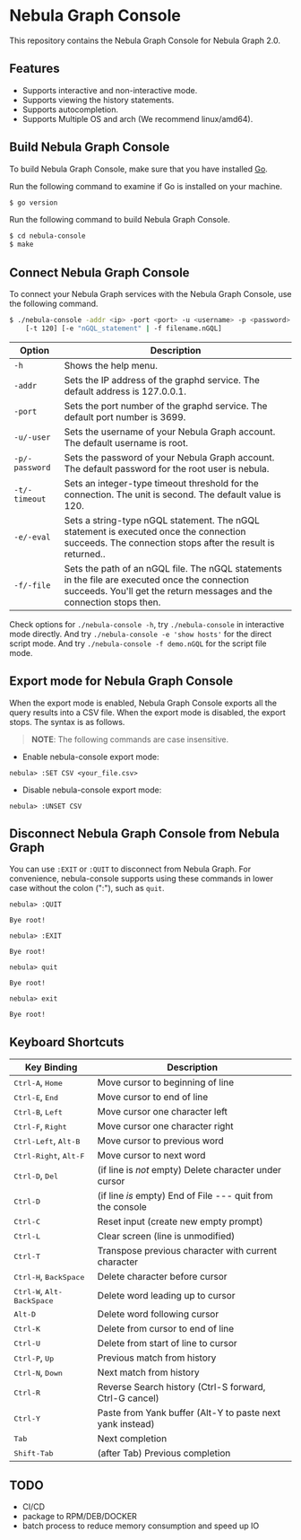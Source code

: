 # Nebula Graph Console

This repository contains the Nebula Graph Console for Nebula Graph 2.0.

## Features

- Supports interactive and non-interactive mode.
- Supports viewing the history statements.
- Supports autocompletion.
- Supports Multiple OS and arch (We recommend linux/amd64).

## Build Nebula Graph Console

To build Nebula Graph Console, make sure that you have installed [Go](https://golang.org/doc/install).

Run the following command to examine if Go is installed on your machine.

```bash
$ go version
```

Run the following command to build Nebula Graph Console.

```bash
$ cd nebula-console
$ make
```

## Connect Nebula Graph Console

To connect your Nebula Graph services with the Nebula Graph Console, use the following command.

```bash
$ ./nebula-console -addr <ip> -port <port> -u <username> -p <password>
    [-t 120] [-e "nGQL_statement" | -f filename.nGQL]
```

| Option       | Description                                                                                                                                                                   |
| ------------ | ----------------------------------------------------------------------------------------------------------------------------------------------------------------------------- |
|`-h`           | Shows the help menu.                                                                                                                                                           |
| `-addr`        | Sets the IP address of the graphd service. The default address is 127.0.0.1.                                                                                                   |
| `-port`        | Sets the port number of the graphd service. The default port number is 3699.                                                                                                   |
| `-u/-user`     | Sets the username of your Nebula Graph account. The default username is root.                                                                                                  |
| `-p/-password` | Sets the password of your Nebula Graph account. The default password for the root user is nebula.                                                                              |
| `-t/-timeout`  | Sets an integer-type timeout threshold for the connection. The unit is second. The default value is 120.                                                                        |
| `-e/-eval`     | Sets a string-type nGQL statement. The nGQL statement is executed once the connection succeeds. The connection stops after the result is returned..             |
| `-f/-file`     | Sets the path of an nGQL file. The nGQL statements in the file are executed once the connection succeeds. You'll get the return messages and the connection stops then. |

Check options for `./nebula-console -h`, try `./nebula-console` in interactive mode directly.
And try `./nebula-console -e 'show hosts'` for the direct script mode.
And try `./nebula-console -f demo.nGQL` for the script file mode.

## Export mode for Nebula Graph Console

When the export mode is enabled, Nebula Graph Console exports all the query results into a CSV file. When the export mode is disabled, the export stops. The syntax is as follows.

> **NOTE**: The following commands are case insensitive.

* Enable nebula-console export mode:

```nGQL
nebula> :SET CSV <your_file.csv>
```

* Disable nebula-console export mode:

```nGQL
nebula> :UNSET CSV
```

## Disconnect Nebula Graph Console from Nebula Graph

You can use `:EXIT` or `:QUIT` to disconnect from Nebula Graph. For convenience, nebula-console supports using these commands in lower case without the colon (":"), such as `quit`.

```nGQL
nebula> :QUIT

Bye root!

nebula> :EXIT

Bye root!

nebula> quit

Bye root!

nebula> exit

Bye root!
```

## Keyboard Shortcuts

Key Binding                                     | Description
------------------------------------------------|-----------------------------------------------------------
<kbd>Ctrl-A</kbd>, <kbd>Home</kbd>              | Move cursor to beginning of line
<kbd>Ctrl-E</kbd>, <kbd>End</kbd>               | Move cursor to end of line
<kbd>Ctrl-B</kbd>, <kbd>Left</kbd>              | Move cursor one character left
<kbd>Ctrl-F</kbd>, <kbd>Right</kbd>             | Move cursor one character right
<kbd>Ctrl-Left</kbd>, <kbd>Alt-B</kbd>          | Move cursor to previous word
<kbd>Ctrl-Right</kbd>, <kbd>Alt-F</kbd>         | Move cursor to next word
<kbd>Ctrl-D</kbd>, <kbd>Del</kbd>               | (if line is *not* empty) Delete character under cursor
<kbd>Ctrl-D</kbd>                               | (if line *is* empty) End of File --- quit from the console
<kbd>Ctrl-C</kbd>                               | Reset input (create new empty prompt)
<kbd>Ctrl-L</kbd>                               | Clear screen (line is unmodified)
<kbd>Ctrl-T</kbd>                               | Transpose previous character with current character
<kbd>Ctrl-H</kbd>, <kbd>BackSpace</kbd>         | Delete character before cursor
<kbd>Ctrl-W</kbd>, <kbd>Alt-BackSpace</kbd>     | Delete word leading up to cursor
<kbd>Alt-D</kbd>                                | Delete word following cursor
<kbd>Ctrl-K</kbd>                               | Delete from cursor to end of line
<kbd>Ctrl-U</kbd>                               | Delete from start of line to cursor
<kbd>Ctrl-P</kbd>, <kbd>Up</kbd>                | Previous match from history
<kbd>Ctrl-N</kbd>, <kbd>Down</kbd>              | Next match from history
<kbd>Ctrl-R</kbd>                               | Reverse Search history (Ctrl-S forward, Ctrl-G cancel)
<kbd>Ctrl-Y</kbd>                               | Paste from Yank buffer (Alt-Y to paste next yank instead)
<kbd>Tab</kbd>                                  | Next completion
<kbd>Shift-Tab</kbd>                            | (after Tab) Previous completion

## TODO

- CI/CD
- package to RPM/DEB/DOCKER
- batch process to reduce memory consumption and speed up IO
